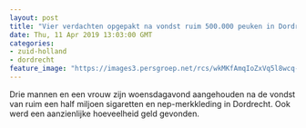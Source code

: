 ```yaml
---
layout: post
title: "Vier verdachten opgepakt na vondst ruim 500.000 peuken in Dordrecht"
date: Thu, 11 Apr 2019 13:03:00 GMT
categories: 
- zuid-holland 
- dordrecht 
feature_image: "https://images3.persgroep.net/rcs/wkMKfAmqIoZxVq5l8wcq-ri6YJ4/diocontent/145309987/_fitwidth/400/?appId=21791a8992982cd8da851550a453bd7f&quality=0.7"
---
```


Drie mannen en een vrouw zijn woensdagavond aangehouden na de vondst van ruim een half miljoen sigaretten en nep-merkkleding in Dordrecht. Ook werd een aanzienlijke hoeveelheid geld gevonden.
